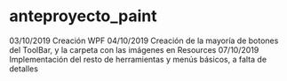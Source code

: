 # anteproyecto_paint
03/10/2019 Creación WPF
04/10/2019 Creación de la mayoría de botones del ToolBar, y la carpeta con las imágenes en Resources
07/10/2019 Implementación del resto de herramientas y menús básicos, a falta de detalles
